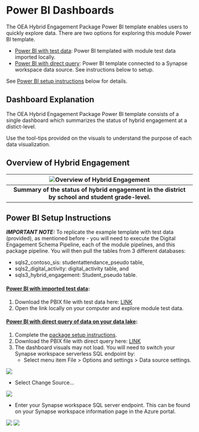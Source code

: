 # Power BI Dashboards

The OEA Hybrid Engagement Package Power BI template enables users to quickly explore data. There are two options for exploring this module Power BI template.
- [Power BI with test data](https://github.com/microsoft/OpenEduAnalytics/blob/main/packages/package_catalog/Hybrid_Engagement/powerbi/Hybrid%20Engagement%20Package%20Dashboard%20TestData.pbix): Power BI templated with module test data imported locally. 
- [Power BI with direct query](https://github.com/microsoft/OpenEduAnalytics/blob/main/packages/package_catalog/Hybrid_Engagement/powerbi/Hybrid%20Engagement%20Package%20Dashboard%20DirectQuery.pbix): Power BI template connected to a Synapse workspace data source. See instructions below to setup.

See [Power BI setup instructions](https://github.com/microsoft/OpenEduAnalytics/tree/main/packages/package_catalog/Hybrid_Engagement/powerbi#power-bi-setup-instructions) below for details.

## Dashboard Explanation 

The OEA Hybrid Engagement Package Power BI template consists of a single dashboard which summarizes the status of hybrid engagement at a distict-level. 

Use the tool-tips provided on the visuals to understand the purpose of each data visualization.

## Overview of Hybrid Engagement

| ![Overview of Hybrid Engagement](https://github.com/microsoft/OpenEduAnalytics/blob/main/packages/package_catalog/Hybrid_Engagement/docs/images/pbi_p1_overview_of_hybrid_engagement.png "Overview of Hybrid Engagement") |
|:--:|
| <b> Summary of the status of hybrid engagement in the district by school and student grade-level. </b>|

## Power BI Setup Instructions

<strong><em>IMPORTANT NOTE:</strong></em> To replicate the example template with test data (provided), as mentioned before - you will need to execute the Digital Engagement Schema Pipeline, each of the module pipelines, and this package pipeline. You will then pull the tables from 3 different databases: 
 - sqls2_contoso_sis: studentattendance_pseudo table,
 - sqls2_digital_activity: digital_activity table, and
 - sqls3_hybrid_engagement: Student_pseudo table.

#### [Power BI with imported test data](https://github.com/microsoft/OpenEduAnalytics/blob/main/packages/package_catalog/Hybrid_Engagement/powerbi/Hybrid%20Engagement%20Package%20Dashboard%20TestData.pbix):
1. Download the PBIX file with test data here: [LINK](https://github.com/microsoft/OpenEduAnalytics/blob/main/packages/package_catalog/Hybrid_Engagement/powerbi/Hybrid%20Engagement%20Package%20Dashboard%20TestData.pbix)
2. Open the link locally on your computer and explore module test data. 

#### [Power BI with direct query of data on your data lake](https://github.com/microsoft/OpenEduAnalytics/blob/main/packages/package_catalog/Hybrid_Engagement/powerbi/Hybrid%20Engagement%20Package%20Dashboard%20DirectQuery.pbix):
1. Complete the [package setup instructions](https://github.com/microsoft/OpenEduAnalytics/tree/main/packages/package_catalog/Hybrid_Engagement#package-setup-instructions).
2. Download the PBIX file with direct query here: [LINK](https://github.com/microsoft/OpenEduAnalytics/blob/main/packages/package_catalog/Hybrid_Engagement/powerbi/Hybrid%20Engagement%20Package%20Dashboard%20DirectQuery.pbix)
3. The dashboard visuals may not load. You will need to switch your Synapse workspace serverless SQL endpoint by:
   * Select menu item File > Options and settings > Data source settings.

![](https://github.com/microsoft/OpenEduAnalytics/blob/main/packages/package_catalog/Hybrid_Engagement/docs/images/pbi_instructions_p1_options_and_settings.png)

   * Select Change Source...

![](https://github.com/microsoft/OpenEduAnalytics/blob/main/packages/package_catalog/Hybrid_Engagement/docs/images/pbi_instructions_p2_data_source_settings.png)

   * Enter your Synapse workspace SQL server endpoint. This can be found on your Synapse workspace information page in the Azure portal.

![](https://github.com/microsoft/OpenEduAnalytics/blob/main/packages/package_catalog/Hybrid_Engagement/docs/images/pbi_instructions_p3_sql_server_db.png)
![](https://github.com/microsoft/OpenEduAnalytics/blob/main/packages/package_catalog/Hybrid_Engagement/docs/images/pbi_instructions_p4_serverless_sql_endpoint.png)
